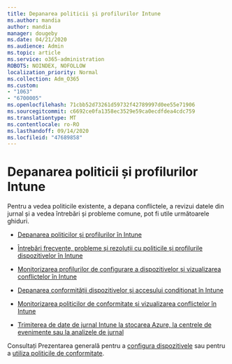 ```yaml
---
title: Depanarea politicii și profilurilor Intune
ms.author: mandia
author: mandia
manager: dougeby
ms.date: 04/21/2020
ms.audience: Admin
ms.topic: article
ms.service: o365-administration
ROBOTS: NOINDEX, NOFOLLOW
localization_priority: Normal
ms.collection: Adm_O365
ms.custom:
- "1063"
- "6700005"
ms.openlocfilehash: 71cbb52d73261d59732f42789997d0ee55e71906
ms.sourcegitcommit: c6692ce0fa1358ec3529e59ca0ecdfdea4cdc759
ms.translationtype: MT
ms.contentlocale: ro-RO
ms.lasthandoff: 09/14/2020
ms.locfileid: "47689858"
---
```

# <a name="troubleshooting-intune-policy-and-profiles"></a>Depanarea politicii și profilurilor Intune

Pentru a vedea politicile existente, a depana conflictele, a revizui datele din jurnal și a vedea întrebări și probleme comune, pot fi utile următoarele ghiduri.

- [Depanarea politicilor și profilurilor în Intune](https://docs.microsoft.com/mem/intune/configuration/troubleshoot-policies-in-microsoft-intune)

- [Întrebări frecvente, probleme și rezoluții cu politicile și profilurile dispozitivelor în Intune](https://docs.microsoft.com/intune/device-profile-troubleshoot)

- [Monitorizarea profilurilor de configurare a dispozitivelor și vizualizarea conflictelor în Intune](https://docs.microsoft.com/intune/device-profile-monitor)

- [Depanarea conformității dispozitivelor și accesului condiționat în Intune](https://docs.microsoft.com/intune/troubleshoot-conditional-access)

- [Monitorizarea politicilor de conformitate și vizualizarea conflictelor în Intune](https://docs.microsoft.com/intune/compliance-policy-monitor)

- [Trimiterea de date de jurnal Intune la stocarea Azure, la centrele de evenimente sau la analizele de jurnal](https://docs.microsoft.com/intune/review-logs-using-azure-monitor)

Consultați Prezentarea generală pentru a [configura dispozitivele](https://docs.microsoft.com/intune/device-profiles) sau pentru a [utiliza politicile de conformitate](https://docs.microsoft.com/intune/device-compliance-get-started).